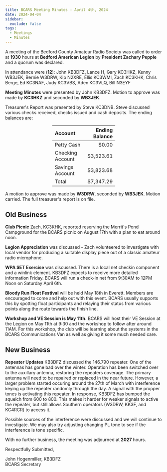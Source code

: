 ```yaml
---
title: BCARS Meeting Minutes - April 4th, 2024
date: 2024-04-04
sidebar:
  exclude: false
tags:
  - Meetings
  - Minutes
---
```


A meeting of the Bedford County Amateur Radio Society was called to order at **1930** hours at **Bedford American Legion** by **President Zachary Pepple** and a quorum was declared.

In attendance were (**12**): <!--more--> John KB3DFZ, Lance H, Gary KC3HKZ, Kenny WB3JEK, Bernie W3DRW, Kip N2XRE, Ellis KC3WMI, Zach KC3KHK, Chris Berge, Ed KC3NAF, Judy KC3VBS, Aden KC3VLQ, Bill N3EYF

**Meeting Minutes** were presented by John KB3DFZ. Motion to approve was made by **KC3HKZ** and seconded by **WB3JEK**.

Treasurer's Report was presented by Steve KC3DNB. Steve discussed various checks received, checks issued and cash deposits. The ending balances are:


<p><div style="margin-left: auto;
            margin-right: auto;
            width: 40%;">

|  Account          | Ending Balance |
|:------------------|---------------:|
| Petty Cash        |          $0.00 |
| Checking Account  |      $3,523.61 |
| Savings Account   |      $3,823.68 |
| Total             |      $7,347.29 |


</div></p>


A motion to approve was made by **W3DRW**, seconded by **WB3JEK**. Motion carried. The full treasurer's report is on file.

## Old Business

**Club Picnic** Zach, KC3KHK, reported reserving the Merrit's Pond Campground for the BCARS picnic on August 17th with a plan to eat around noon.

**Legion Appreciation** was discussed - Zach volunteered to investigate with local vendor for producing a suitable display piece out of a classic amateur radio microphone.

**WPA SET Exercise** was discussed. There is a local net checkin component and a winlink element. KB3DFZ expects to receive more detailed information Friday.  BCARS will run a check-in net from 9:30AM to 12PM Noon on Saturday April 6th.

**Bloody Run Float Festival** will be held May 18th in Everett. Members are encouraged to come and help out with this event. BCARS usually supports this by spotting float participants and relaying their status from various points along the route towards the finish line.

**Workshop and VE Session is May 11th.**  BCARS will host their VE Session at the Legion on May 11th at 9:30 and the workshop to follow after around 11AM. For this workshop, the club will be learning about the systems in the BCARS Communications Van as well as giving it some much needed care.

## New Business

**Repeater Updates** KB3DFZ discussed the 146.790 repeater. One of the antennas has gone bad over the winter. Operation has been switched over to the auxillary antenna, restoring the repeaters coverage. The primary antenna will need to be repaired or replaced in the near future. However, a larger problem started occuring around the 27th of March with interference keying up the repeater randomly through the day. A signal with the propper tones is activating this repeater. In response, KB3DFZ has bumped the squelch from 600 to 800. This makes it harder for weaker signals to active the repeater, but still allows Southern operators (W3DRW, KK3F, and KC4RCR) to access it. 

Possible sources of the interference were discussed and we will continue to investigate. We may also try adjusting changing PL tone to see if the interference is tone specific.


With no further business, the meeting was adjourned at **2027** hours.


Respectfully Submitted,



John Hogenmiller, KB3DFZ  
BCARS Secretary	
